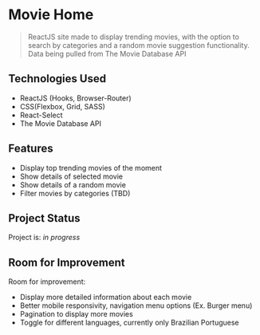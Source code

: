 # Movie Home

> ReactJS site made to display trending movies, with the option to search by categories and a random movie suggestion functionality. Data being pulled from The Movie Database API

## Technologies Used

- ReactJS (Hooks, Browser-Router)
- CSS(Flexbox, Grid, SASS)
- React-Select
- The Movie Database API

## Features

- Display top trending movies of the moment
- Show details of selected movie
- Show details of a random movie
- Filter movies by categories (TBD)

## Project Status

Project is: _in progress_

## Room for Improvement

Room for improvement:

- Display more detailed information about each movie
- Better mobile responsivity, navigation menu options (Ex. Burger menu)
- Pagination to display more movies
- Toggle for different languages, currently only Brazilian Portuguese
